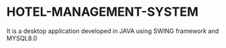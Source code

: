 # HOTEL-MANAGEMENT-SYSTEM
It is a desktop application developed in JAVA using SWING framework and MYSQL8.0
